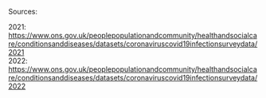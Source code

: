 
Sources: 

2021: https://www.ons.gov.uk/peoplepopulationandcommunity/healthandsocialcare/conditionsanddiseases/datasets/coronaviruscovid19infectionsurveydata/2021  
2022: https://www.ons.gov.uk/peoplepopulationandcommunity/healthandsocialcare/conditionsanddiseases/datasets/coronaviruscovid19infectionsurveydata/2022  


